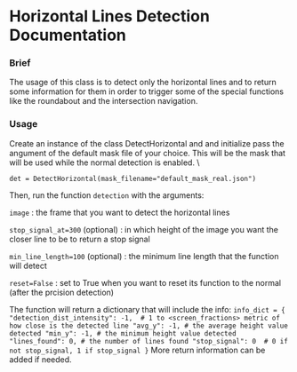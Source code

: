 
# Horizontal Lines Detection Documentation
### Brief
The usage of this class is to detect only the horizontal lines and to return some information for them in order to trigger some of the special functions like the roundabout and the intersection navigation.
### Usage
Create an instance of the class DetectHorizontal and and initialize pass the angument of the default mask file of your choice. This will be the mask that will be used while the normal detection is enabled. \

`det = DetectHorizontal(mask_filename="default_mask_real.json")`

Then, run the function `detection` with the arguments:

   `image` : the frame that you want to detect the horizontal lines

   `stop_signal_at=300` (optional) : in which height of the image you want the closer line to be to return a stop signal

   `min_line_length=100` (optional) : the minimum line length that the function will detect

   `reset=False` : set to True when you want to reset its function to the normal (after the prcision detection)



The function will return a dictionary that will include the info:
`
info_dict = {
            "detection_dist_intensity": -1,  # 1 to <screen_fractions> metric of how close is the detected line
            "avg_y": -1, # the average height value detected
            "min_y": -1, # the minimum height value detected
            "lines_found": 0, # the number of lines found
            "stop_signal": 0  # 0 if not stop_signal, 1 if stop_signal
        }
`
More return information can be added if needed.

